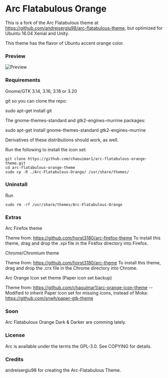 # Arc Flatabulous Orange
This is a fork of the Arc Flatabulous theme at https://github.com/andreisergiu98/arc-flatabulous-theme, but optimized for Ubuntu 16.04 Xenial and Unity.

This theme has the flavor of Ubuntu accent orange color.

### Preview
![Preview](http://i.imgur.com/8CI9iim.png)

### Requirements

Gnome/GTK 3.14, 3.16, 3.18 or 3.20

git so you can clone the repo:

sudo apt-get install git

The gnome-themes-standard and gtk2-engines-murrine packages:

sudo apt-get install gnome-themes-standard gtk2-engines-murrine

Derivatives of these distributions should work, as well.

Run the following to install the icon set:

    git clone https://github.com/chaouimar1/arc-flatabulous-orange-theme.git
    cd arc-flatabulous-orange-theme
    sudo cp -R ./Arc-Flatabulous-Orange/ /usr/share/themes/

### Uninstall

Run

    sudo rm -rf /usr/share/themes/Arc-Flatabulous-Orange


###	Extras

Arc Firefox theme

Theme from: https://github.com/horst3180/arc-firefox-theme To install this theme, drag and drop the .xpi file in the Firefox directory into Firefox.

Chrome/Chromium theme

Theme from: https://github.com/horst3180/arc-theme To install this theme, drag and drop the .crx file in the Chrome directory into Chrome.

Arc Orange Icon set theme (Paper icon set backup)

Theme from: https://github.com/chaouimar1/arc-orange-icon-theme -- Modified to inherit Paper icon set for missing icons, instead of Moka: https://github.com/snwh/paper-gtk-theme

### Soon
Arc Flatabulous Orange Dark & Darker are comming lately.

### License

Arc is available under the terms the GPL-3.0. See COPYING for details.

### Credits

andreisergiu98 for creating the Arc-Flatabulous Theme.
